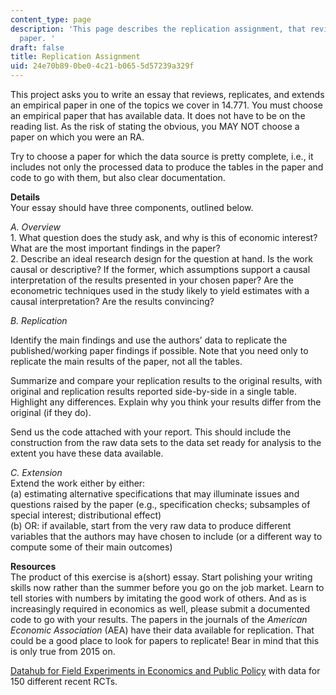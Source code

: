 ```yaml
---
content_type: page
description: 'This page describes the replication assignment, that reviews an empirical
  paper. '
draft: false
title: Replication Assignment
uid: 24e70b89-0be0-4c21-b065-5d57239a329f
---
```

This project asks you to write an essay that reviews, replicates, and extends an empirical paper in one of the topics we cover in 14.771. You must choose an empirical paper that has available data. It does not have to be on the reading list. As the risk of stating the obvious, you MAY NOT choose a paper on which you were an RA.

Try to choose a paper for which the data source is pretty complete, i.e., it includes not only the processed data to produce the tables in the paper and code to go with them, but also clear documentation.

**Details**         
Your essay should have three components, outlined below.   

*A. Overview*         
1\. What question does the study ask, and why is this of economic interest? What are the most important findings in the paper?         
2\. Describe an ideal research design for the question at hand. Is the work causal or descriptive? If the former, which assumptions support a causal interpretation of the results presented in your chosen paper? Are the econometric techniques used in the study likely to yield estimates with a causal interpretation? Are the results convincing?

*B. Replication*

Identify the main findings and use the authors’ data to replicate the published/working paper findings if possible. Note that you need only to replicate the main results of the paper, not all the tables.

Summarize and compare your replication results to the original results, with original and replication results reported side-by-side in a single table. Highlight any differences. Explain why you think your results differ from the original (if they do).

Send us the code attached with your report. This should include the construction from the raw data sets to the data set ready for analysis to the extent you have these data available.

*C. Extension*         
Extend the work either by either:         
(a) estimating alternative specifications that may illuminate issues and questions raised by the paper (e.g., specification checks; subsamples of special interest; distributional effect)         
(b) OR: if available, start from the very raw data to produce different variables that the authors may have chosen to include (or a different way to compute some of their main outcomes)

**Resources**         
The product of this exercise is a(short) essay. Start polishing your writing skills now rather than the summer before you go on the job market. Learn to tell stories with numbers by imitating the good work of others. And as is increasingly required in economics as well, please submit a documented code to go with your results. The papers in the journals of the *American Economic Association* (AEA) have their data available for replication. That could be a good place to look for papers to replicate! Bear in mind that this is only true from 2015 on.

[Datahub for Field Experiments in Economics and Public Policy](https://dataverse.harvard.edu/dataverse/DFEEP) with data for 150 different recent RCTs.